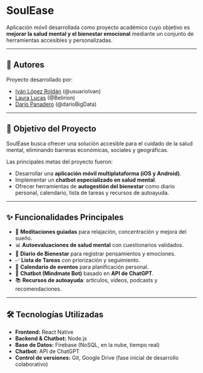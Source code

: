# SoulEase  

Aplicación móvil desarrollada como proyecto académico cuyo objetivo es **mejorar la salud mental y el bienestar emocional** mediante un conjunto de herramientas accesibles y personalizadas.  

---

## 👥 Autores  
Proyecto desarrollado por:  
- [Iván López Roldán](https://github.com/usuarioIvan) (@usuarioIvan)  
- [Laura Lucas](https://github.com/Belirion) (@Belirion)  
- [Darío Panadero](https://github.com/usuarioDario) (@darioBigData) 

---

## 🎯 Objetivo del Proyecto  
SoulEase busca ofrecer una solución accesible para el cuidado de la salud mental, eliminando barreras económicas, sociales y geográficas.  

Las principales metas del proyecto fueron:  
- Desarrollar una **aplicación móvil multiplataforma (iOS y Android)**.  
- Implementar un **chatbot especializado en salud mental**.  
- Ofrecer herramientas de **autogestión del bienestar** como diario personal, calendario, lista de tareas y recursos de autoayuda.  

---

## ✨ Funcionalidades Principales  
- 🧘 **Meditaciones guiadas** para relajación, concentración y mejora del sueño.  
- 📊 **Autoevaluaciones de salud mental** con cuestionarios validados.  
- 📔 **Diario de Bienestar** para registrar pensamientos y emociones.  
- ✅ **Lista de Tareas** con priorización y seguimiento.  
- 📅 **Calendario de eventos** para planificación personal.  
- 🤖 **Chatbot (Mindmate Bot)** basado en **API de ChatGPT**.  
- 📚 **Recursos de autoayuda**: artículos, videos, podcasts y recomendaciones.  

---

## 🛠️ Tecnologías Utilizadas  
- **Frontend:** React Native  
- **Backend & Chatbot:** Node.js  
- **Base de Datos:** Firebase (NoSQL, en la nube, tiempo real)  
- **Chatbot:** API de ChatGPT  
- **Control de versiones:** Git, Google Drive (fase inicial de desarrollo colaborativo)  
